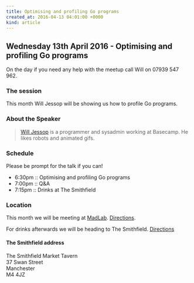 ```yaml
---
title: Optimising and profiling Go programs
created_at: 2016-04-13 04:01:00 +0000
kind: article
---
```


## Wednesday 13th April 2016 - Optimising and profiling Go programs

On the day if you need any help with the meetup call Will on 07939 547 962.

### The session

This month Will Jessop will be showing us how to profile Go programs.

### About the Speaker

> [Will Jessop](https://twitter.com/will_j) is a programmer and sysadmin working at Basecamp. He likes robots and animated gifs.

### Schedule

Please be prompt for the talk if you can!

* 6:30pm :: Optimising and profiling Go programs
* 7:00pm :: Q&A
* 7:15pm :: Drinks at The Smithfield

### Location

This month we will be meeting at [MadLab](http://madlab.org.uk/). [Directions](http://madlab.org.uk/find-us/).

For drinks afterwards we will be heading to The Smithfield. [Directions](https://www.google.co.uk/maps/place/37+Swan+St,+Manchester+M4+5JZ/@53.4852302,-2.2365675,17z/data=!3m1!4b1!4m2!3m1!1s0x487bb1b911e6ef57:0xe7a4d1fb616af49)

#### The Smithfield address

<p>The Smithfield Market Tavern<br />
37 Swan Street<br />
Manchester<br />
M4 4JZ<br />
</p>